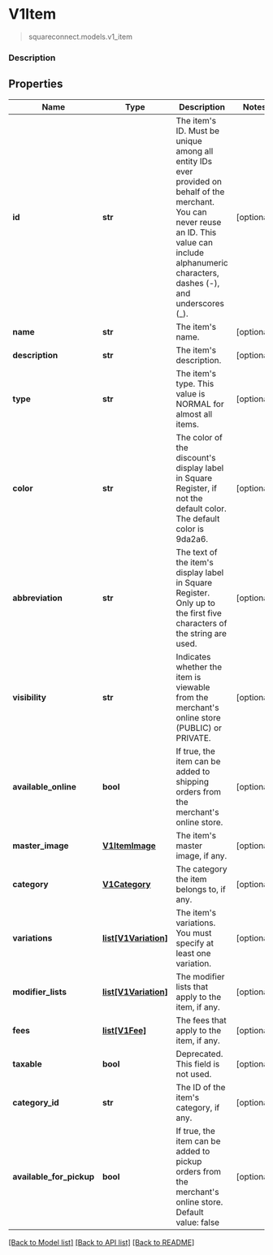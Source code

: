 # V1Item
> squareconnect.models.v1_item

### Description

## Properties
Name | Type | Description | Notes
------------ | ------------- | ------------- | -------------
**id** | **str** | The item&#39;s ID. Must be unique among all entity IDs ever provided on behalf of the merchant. You can never reuse an ID. This value can include alphanumeric characters, dashes (-), and underscores (_). | [optional] 
**name** | **str** | The item&#39;s name. | [optional] 
**description** | **str** | The item&#39;s description. | [optional] 
**type** | **str** | The item&#39;s type. This value is NORMAL for almost all items. | [optional] 
**color** | **str** | The color of the discount&#39;s display label in Square Register, if not the default color. The default color is 9da2a6. | [optional] 
**abbreviation** | **str** | The text of the item&#39;s display label in Square Register. Only up to the first five characters of the string are used. | [optional] 
**visibility** | **str** | Indicates whether the item is viewable from the merchant&#39;s online store (PUBLIC) or PRIVATE. | [optional] 
**available_online** | **bool** | If true, the item can be added to shipping orders from the merchant&#39;s online store. | [optional] 
**master_image** | [**V1ItemImage**](V1ItemImage.md) | The item&#39;s master image, if any. | [optional] 
**category** | [**V1Category**](V1Category.md) | The category the item belongs to, if any. | [optional] 
**variations** | [**list[V1Variation]**](V1Variation.md) | The item&#39;s variations. You must specify at least one variation. | [optional] 
**modifier_lists** | [**list[V1Variation]**](V1Variation.md) | The modifier lists that apply to the item, if any. | [optional] 
**fees** | [**list[V1Fee]**](V1Fee.md) | The fees that apply to the item, if any. | [optional] 
**taxable** | **bool** | Deprecated. This field is not used. | [optional] 
**category_id** | **str** | The ID of the item&#39;s category, if any. | [optional] 
**available_for_pickup** | **bool** | If true, the item can be added to pickup orders from the merchant&#39;s online store. Default value: false | [optional] 

[[Back to Model list]](../README.md#documentation-for-models) [[Back to API list]](../README.md#documentation-for-api-endpoints) [[Back to README]](../README.md)


